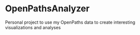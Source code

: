 # OpenPathsAnalyzer
Personal project to use my OpenPaths data to create interesting visualizations and analyses
